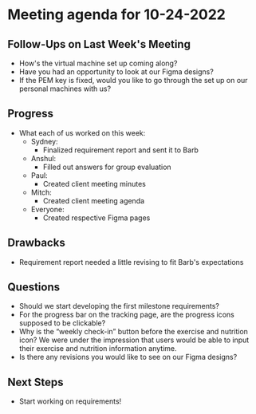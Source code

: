 # Meeting agenda for 10-24-2022

## Follow-Ups on Last Week's Meeting
- How's the virtual machine set up coming along?
- Have you had an opportunity to look at our Figma designs? 
- If the PEM key is fixed, would you like to go through the set up on our personal machines with us?

## Progress
- What each of us worked on this week:
    - Sydney: 
	    - Finalized requirement report and sent it to Barb
    - Anshul: 
	    - Filled out answers for group evaluation
    - Paul: 
	    - Created client meeting minutes
    - Mitch: 
	    - Created client meeting agenda
    - Everyone: 
	    - Created respective Figma pages

## Drawbacks
- Requirement report needed a little revising to fit Barb's expectations

## Questions
- Should we start developing the first milestone requirements?
- For the progress bar on the tracking page, are the progress icons supposed to be clickable?
- Why is the “weekly check-in” button before the exercise and nutrition icon? We were under the impression that users would be able to input their exercise and nutrition information anytime.
- Is there any revisions you would like to see on our Figma designs?

## Next Steps
- Start working on requirements!
